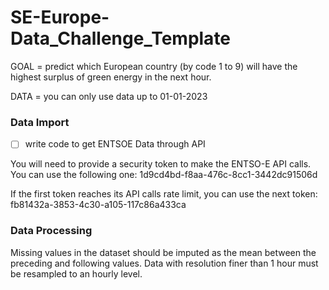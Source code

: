 # SE-Europe-Data_Challenge_Template

GOAL = predict which European country (by code 1 to 9) will have the highest surplus of green energy in the next hour.

DATA = you can only use data up to 01-01-2023

### Data Import

- [ ] write code to get ENTSOE Data through API

You will need to provide a security token to make the ENTSO-E API calls. You can use the following one:
1d9cd4bd-f8aa-476c-8cc1-3442dc91506d

If the first token reaches its API calls rate limit, you can use the next token:
fb81432a-3853-4c30-a105-117c86a433ca

### Data Processing

Missing values in the dataset should be imputed as the mean between the preceding and following values. Data with resolution finer than 1 hour must be resampled to an hourly level.

